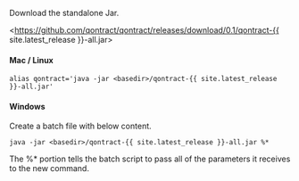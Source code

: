 Download the standalone Jar.

<https://github.com/qontract/qontract/releases/download/0.1/qontract-{{ site.latest_release }}-all.jar>

#### Mac / Linux

```
alias qontract='java -jar <basedir>/qontract-{{ site.latest_release }}-all.jar'
```

#### Windows

Create a batch file with below content.

```
java -jar <basedir>/qontract-{{ site.latest_release }}-all.jar %*
```

The %* portion tells the batch script to pass all of the parameters it receives to the new command.
